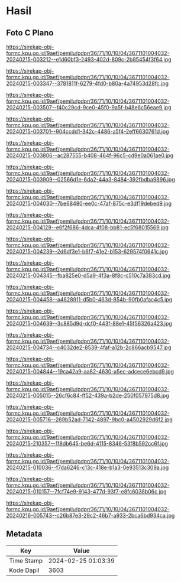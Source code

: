 # Hasil

## Foto C Plano

https://sirekap-obj-formc.kpu.go.id/9aef/pemilu/pdpr/36/71/10/10/04/3671101004032-20240215-003212--e1d60bf3-2493-402d-809c-2b85454f3f64.jpg

https://sirekap-obj-formc.kpu.go.id/9aef/pemilu/pdpr/36/71/10/10/04/3671101004032-20240215-003347--3781811f-6279-4fd0-b80a-4a74953d28fc.jpg

https://sirekap-obj-formc.kpu.go.id/9aef/pemilu/pdpr/36/71/10/10/04/3671101004032-20240215-003507--f40c29cd-9ce0-45f0-9a5f-b48e6c56eae9.jpg

https://sirekap-obj-formc.kpu.go.id/9aef/pemilu/pdpr/36/71/10/10/04/3671101004032-20240215-003701--904ccdd1-342c-4486-a5f4-2eff6630761d.jpg

https://sirekap-obj-formc.kpu.go.id/9aef/pemilu/pdpr/36/71/10/10/04/3671101004032-20240215-003806--ac287555-b408-464f-96c5-cd9e0a061ae0.jpg

https://sirekap-obj-formc.kpu.go.id/9aef/pemilu/pdpr/36/71/10/10/04/3671101004032-20240215-003909--02566d1e-6da2-44a3-8484-392fbdba9896.jpg

https://sirekap-obj-formc.kpu.go.id/9aef/pemilu/pdpr/36/71/10/10/04/3671101004032-20240215-004030--7be68480-ee0c-47af-875c-e3df19debed9.jpg

https://sirekap-obj-formc.kpu.go.id/9aef/pemilu/pdpr/36/71/10/10/04/3671101004032-20240215-004129--e6f2f686-4dca-4f08-bb81-ec5f68015569.jpg

https://sirekap-obj-formc.kpu.go.id/9aef/pemilu/pdpr/36/71/10/10/04/3671101004032-20240215-004239--2d6df3e1-b6f7-41e2-b153-629574f0641c.jpg

https://sirekap-obj-formc.kpu.go.id/9aef/pemilu/pdpr/36/71/10/10/04/3671101004032-20240215-004345--fba825e0-d5a9-4f3a-8f8c-c510c7a383cd.jpg

https://sirekap-obj-formc.kpu.go.id/9aef/pemilu/pdpr/36/71/10/10/04/3671101004032-20240215-004458--a4628911-d5b0-463d-854b-90fb0afac4c5.jpg

https://sirekap-obj-formc.kpu.go.id/9aef/pemilu/pdpr/36/71/10/10/04/3671101004032-20240215-004639--3c885d9d-dcf0-443f-88e1-45f56326a423.jpg

https://sirekap-obj-formc.kpu.go.id/9aef/pemilu/pdpr/36/71/10/10/04/3671101004032-20240215-004734--c4032de2-8539-4faf-a12b-2c866acb9547.jpg

https://sirekap-obj-formc.kpu.go.id/9aef/pemilu/pdpr/36/71/10/10/04/3671101004032-20240215-004844--19ca42a9-aa82-4630-a5ec-adcece6ebcd9.jpg

https://sirekap-obj-formc.kpu.go.id/9aef/pemilu/pdpr/36/71/10/10/04/3671101004032-20240215-005015--26cf6c84-ff52-439a-b2de-250f057975d8.jpg

https://sirekap-obj-formc.kpu.go.id/9aef/pemilu/pdpr/36/71/10/10/04/3671101004032-20240215-005716--269b52ad-7142-4897-9bc0-a4502929d6f2.jpg

https://sirekap-obj-formc.kpu.go.id/9aef/pemilu/pdpr/36/71/10/10/04/3671101004032-20240215-210357--1f8db645-be6d-4115-8346-53f8b592cc6f.jpg

https://sirekap-obj-formc.kpu.go.id/9aef/pemilu/pdpr/36/71/10/10/04/3671101004032-20240215-010036--f7da6246-c13c-418e-b1a3-0e93513c309a.jpg

https://sirekap-obj-formc.kpu.go.id/9aef/pemilu/pdpr/36/71/10/10/04/3671101004032-20240215-010157--7fcf74e9-9143-477d-93f7-e8fc6038b06c.jpg

https://sirekap-obj-formc.kpu.go.id/9aef/pemilu/pdpr/36/71/10/10/04/3671101004032-20240216-005743--c26b87e3-29c2-46b7-a933-2bca6bd934ca.jpg


## Metadata

| Key        | Value               |
| ---------- | ------------------- |
| Time Stamp | 2024-02-25 01:03:39 |
| Kode Dapil | 3603                |



